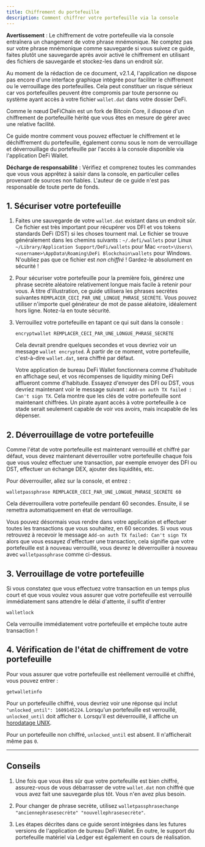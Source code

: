 ```yaml
---
title: Chiffrement du portefeuille
description: Comment chiffrer votre portefeuille via la console
---
```


**Avertissement** : Le chiffrement de votre portefeuille via la console entraînera un changement de votre phrase mnémonique. Ne comptez pas sur votre phrase mnémonique comme sauvegarde si vous suivez ce guide, faites plutôt une sauvegarde après avoir activé le chiffrement en utilisant des fichiers de sauvegarde et stockez-les dans un endroit sûr.

Au moment de la rédaction de ce document, v2.1.4, l'application ne dispose pas encore d'une interface graphique intégrée pour faciliter le chiffrement ou le verrouillage des portefeuilles. Cela peut constituer un risque sérieux car vos portefeuilles peuvent être compromis par toute personne ou système ayant accès à votre fichier `wallet.dat` dans votre dossier DeFi.

Comme le nœud DeFiChain est un fork de Bitcoin Core, il dispose d'un chiffrement de portefeuille hérité que vous êtes en mesure de gérer avec une relative facilité.

Ce guide montre comment vous pouvez effectuer le chiffrement et le déchiffrement du portefeuille, également connu sous le nom de verrouillage et déverrouillage du portefeuille par l'accès à la console disponible via l'application DeFi Wallet.

**Décharge de responsabilité** : Vérifiez et comprenez toutes les commandes que vous vous apprêtez à saisir dans la console, en particulier celles provenant de sources non fiables. L'auteur de ce guide n'est pas responsable de toute perte de fonds.

## 1. Sécuriser votre portefeuille

1. Faites une sauvegarde de votre `wallet.dat` existant dans un endroit sûr. Ce fichier est très important pour récupérer vos DFI et vos tokens standards DeFi (DST) si les choses tournent mal. Le fichier se trouve généralement dans les chemins suivants :
   `~/.defi/wallets` pour Linux
   `~/Library/Application Support/DeFi/wallets` pour Mac
   `<root>\Users\<username>\AppData\Roaming\DeFi Blockchain\wallets` pour Windows.
   N'oubliez pas que ce fichier est _non chiffré_ ! Gardez-le absolument en sécurité !

2. Pour sécuriser votre portefeuille pour la première fois, générez une phrase secrète aléatoire relativement longue mais facile à retenir pour vous. À titre d'illustration, ce guide utilisera les phrases secrètes suivantes `REMPLACER_CECI_PAR_UNE_LONGUE_PHRASE_SECRÈTE`. Vous pouvez utiliser n'importe quel générateur de mot de passe aléatoire, idéalement hors ligne. Notez-la en toute sécurité.

3. Verrouillez votre portefeuille en tapant ce qui suit dans la console :

   ```
   encryptwallet REMPLACER_CECI_PAR_UNE_LONGUE_PHRASE_SECRÈTE
   ```

   Cela devrait prendre quelques secondes et vous devriez voir un message `wallet encrypted`. À partir de ce moment, votre portefeuille, c'est-à-dire `wallet.dat`, sera chiffré par défaut.

   Votre application de bureau DeFi Wallet fonctionnera comme d'habitude en affichage seul, et vos récompenses de liquidity mining DeFi afflueront comme d'habitude. Essayez d'envoyer des DFI ou DST, vous devriez maintenant voir le message suivant : `Add-on auth TX failed : Can't sign TX`. Cela montre que les clés de votre portefeuille sont maintenant chiffrées. Un pirate ayant accès à votre portefeuille à ce stade serait seulement capable de voir vos avoirs, mais incapable de les dépenser.

## 2. Déverrouillage de votre portefeuille

Comme l'état de votre portefeuille est maintenant verrouillé et chiffré par défaut, vous devez maintenant déverrouiller votre portefeuille chaque fois que vous voulez effectuer une transaction, par exemple envoyer des DFI ou DST, effectuer un échange DEX, ajouter des liquidités, etc.

Pour déverrouiller, allez sur la console, et entrez :

```
walletpassphrase REMPLACER_CECI_PAR_UNE_LONGUE_PHRASE_SECRÈTE 60
```

Cela déverrouillera votre portefeuille pendant 60 secondes. Ensuite, il se remettra automatiquement en état de verrouillage.

Vous pouvez désormais vous rendre dans votre application et effectuer toutes les transactions que vous souhaitez, en 60 secondes. Si vous vous retrouvez à recevoir le message `Add-on auth TX failed: Can't sign TX` alors que vous essayez d'effectuer une transaction, cela signifie que votre portefeuille est à nouveau verrouillé, vous devrez le déverrouiller à nouveau avec `walletpassphrase` comme ci-dessus.

## 3. Verrouillage de votre portefeuille

Si vous constatez que vous effectuez votre transaction en un temps plus court et que vous voulez vous assurer que votre portefeuille est verrouillé immédiatement sans attendre le délai d'attente, il suffit d'entrer

```
walletlock
```

Cela verrouille immédiatement votre portefeuille et empêche toute autre transaction !

## 4. Vérification de l'état de chiffrement de votre portefeuille

Pour vous assurer que votre portefeuille est réellement verrouillé et chiffré, vous pouvez entrer :

```
getwalletinfo
```

Pour un portefeuille chiffré, vous devriez voir une réponse qui inclut `"unlocked_until": 1609145224`. Lorsqu'un portefeuille est verrouillé, `unlocked_until` doit afficher `0`. Lorsqu'il est déverrouillé, il affiche un [horodatage UNIX](https://www.epochconverter.com).

Pour un portefeuille non chiffré, `unlocked_until` est absent. Il n'afficherait même pas `0`.

---

## Conseils

1. Une fois que vous êtes sûr que votre portefeuille est bien chiffré, assurez-vous de vous débarrasser de votre `wallet.dat` non chiffré que vous avez fait une sauvegarde plus tôt. Vous n'en avez plus besoin.

2. Pour changer de phrase secrète, utilisez `walletpassphrasechange "anciennephrasesecrète" "nouvellephrasesecrète"`.

3. Les étapes décrites dans ce guide seront intégrées dans les futures versions de l'application de bureau DeFi Wallet. En outre, le support du portefeuille matériel via Ledger est également en cours de réalisation.
